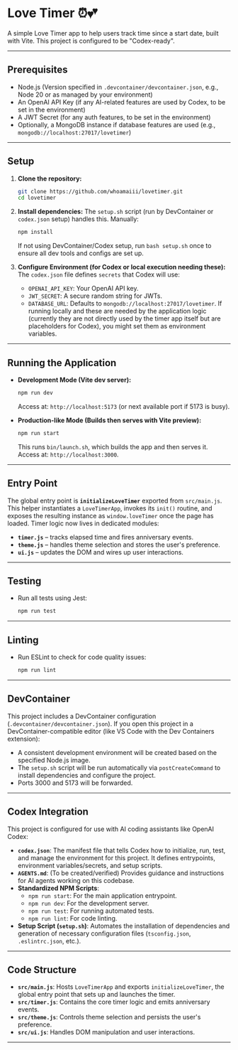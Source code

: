 # Love Timer ⏰💕

A simple Love Timer app to help users track time since a start date, built with Vite. This project is configured to be "Codex-ready".

---

## Prerequisites

- Node.js (Version specified in `.devcontainer/devcontainer.json`, e.g., Node 20 or as managed by your environment)
- An OpenAI API Key (if any AI-related features are used by Codex, to be set in the environment)
- A JWT Secret (for any auth features, to be set in the environment)
- Optionally, a MongoDB instance if database features are used (e.g., `mongodb://localhost:27017/lovetimer`)

---

## Setup

1.  **Clone the repository:**
    ```bash
    git clone https://github.com/whoamaiii/lovetimer.git
    cd lovetimer
    ```

2.  **Install dependencies:**
    The `setup.sh` script (run by DevContainer or `codex.json` setup) handles this. Manually:
    ```bash
    npm install
    ```
    If not using DevContainer/Codex setup, run `bash setup.sh` once to ensure all dev tools and configs are set up.

3.  **Configure Environment (for Codex or local execution needing these):**
    The `codex.json` file defines `secrets` that Codex will use:
    - `OPENAI_API_KEY`: Your OpenAI API key.
    - `JWT_SECRET`: A secure random string for JWTs.
    - `DATABASE_URL`: Defaults to `mongodb://localhost:27017/lovetimer`.
    If running locally and these are needed by the application logic (currently they are not directly used by the timer app itself but are placeholders for Codex), you might set them as environment variables.

---

## Running the Application

-   **Development Mode (Vite dev server):**
    ```bash
    npm run dev
    ```
    Access at: `http://localhost:5173` (or next available port if 5173 is busy).

-   **Production-like Mode (Builds then serves with Vite preview):**
    ```bash
    npm run start
    ```
    This runs `bin/launch.sh`, which builds the app and then serves it.
Access at: `http://localhost:3000`.

---

## Entry Point

The global entry point is **`initializeLoveTimer`** exported from
`src/main.js`. This helper instantiates a `LoveTimerApp`, invokes its
`init()` routine, and exposes the resulting instance as `window.loveTimer` once
the page has loaded. Timer logic now lives in dedicated modules:

- **`timer.js`** – tracks elapsed time and fires anniversary events.
- **`theme.js`** – handles theme selection and stores the user's preference.
- **`ui.js`** – updates the DOM and wires up user interactions.


---

## Testing

-   Run all tests using Jest:
    ```bash
    npm run test
    ```

---

## Linting

-   Run ESLint to check for code quality issues:
    ```bash
    npm run lint
    ```

---

## DevContainer

This project includes a DevContainer configuration (`.devcontainer/devcontainer.json`). If you open this project in a DevContainer-compatible editor (like VS Code with the Dev Containers extension):
- A consistent development environment will be created based on the specified Node.js image.
- The `setup.sh` script will be run automatically via `postCreateCommand` to install dependencies and configure the project.
- Ports 3000 and 5173 will be forwarded.

---

## Codex Integration

This project is configured for use with AI coding assistants like OpenAI Codex:

-   **`codex.json`**: The manifest file that tells Codex how to initialize, run, test, and manage the environment for this project. It defines entrypoints, environment variables/secrets, and setup scripts.
-   **`AGENTS.md`**: (To be created/verified) Provides guidance and instructions for AI agents working on this codebase.
-   **Standardized NPM Scripts**:
    -   `npm run start`: For the main application entrypoint.
    -   `npm run dev`: For the development server.
    -   `npm run test`: For running automated tests.
    -   `npm run lint`: For code linting.
-   **Setup Script (`setup.sh`)**: Automates the installation of dependencies and generation of necessary configuration files (`tsconfig.json`, `.eslintrc.json`, etc.).

---

## Code Structure

- **`src/main.js`**: Hosts `LoveTimerApp` and exports `initializeLoveTimer`, the global entry point that sets up and launches the timer.
- **`src/timer.js`**: Contains the core timer logic and emits anniversary events.
- **`src/theme.js`**: Controls theme selection and persists the user's preference.
- **`src/ui.js`**: Handles DOM manipulation and user interactions.

---
